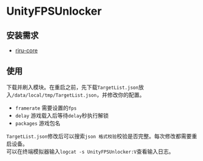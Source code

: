 # UnityFPSUnlocker
## 安装需求
- [riru-core](https://github.com/RikkaApps/Riru/releases)

## 使用
下载并刷入模块。在重启之前，先下载`TargetList.json`放入`/data/local/tmp/TargetList.json`，并修改你的配置。

- `framerate` 需要设置的`fps`
- `delay` 游戏载入后等待`delay`秒执行解锁
- `packages` 游戏包名

`TargetList.json`修改后可以搜索`json 格式校验`校验是否完整。每次修改都需要重启设备。  
可以在终端模拟器输入`logcat -s UnityFPSUnlocker:V`查看输入日志。
